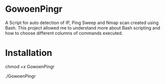 # GowoenPingr
A Script for auto detection of IP, Ping Sweep and Nmap scan created using Bash. This project allowed me to understand more about Bash scripting and how to choose different columns of commands executed. 

# Installation

chmod +x GowoenPingr

./GowoenPingr

